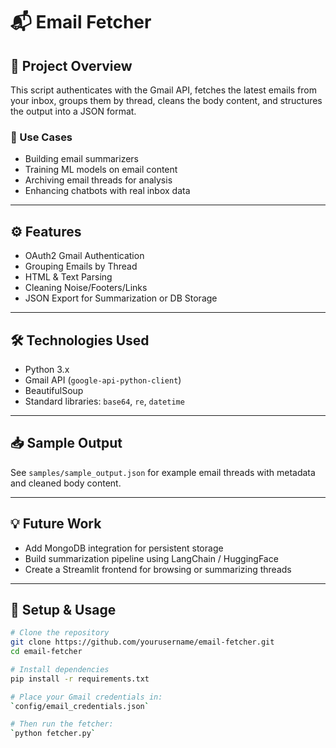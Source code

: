 # 📬 Email Fetcher

## 🚀 Project Overview

This script authenticates with the Gmail API, fetches the latest emails from your inbox, groups them by thread, cleans the body content, and structures the output into a JSON format.

### 🎯 Use Cases
- Building email summarizers
- Training ML models on email content
- Archiving email threads for analysis
- Enhancing chatbots with real inbox data

---

## ⚙️ Features

- OAuth2 Gmail Authentication  
- Grouping Emails by Thread  
- HTML & Text Parsing  
- Cleaning Noise/Footers/Links  
- JSON Export for Summarization or DB Storage  

---

## 🛠️ Technologies Used

- Python 3.x  
- Gmail API (`google-api-python-client`)  
- BeautifulSoup  
- Standard libraries: `base64`, `re`, `datetime`

---

## 📥 Sample Output

See `samples/sample_output.json` for example email threads with metadata and cleaned body content.

---

## 💡 Future Work

- Add MongoDB integration for persistent storage  
- Build summarization pipeline using LangChain / HuggingFace  
- Create a Streamlit frontend for browsing or summarizing threads  

---

## 🧪 Setup & Usage

```bash
# Clone the repository
git clone https://github.com/yourusername/email-fetcher.git
cd email-fetcher

# Install dependencies
pip install -r requirements.txt

# Place your Gmail credentials in:
`config/email_credentials.json`

# Then run the fetcher:
`python fetcher.py`


